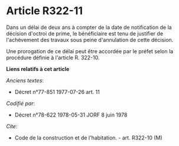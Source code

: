 # Article R322-11

Dans un délai de deux ans à compter de la date de notification de la décision d'octroi de prime, le bénéficiaire est tenu de
justifier de l'achèvement des travaux sous peine d'annulation de cette décision.

Une prorogation de ce délai peut être accordée par le préfet selon la procédure définie à l'article R. 322-10.

**Liens relatifs à cet article**

_Anciens textes_:

  - Décret n°77-851 1977-07-26 art. 11

_Codifié par_:

  - Décret n°78-622 1978-05-31 JORF 8 juin 1978

_Cite_:

  - Code de la construction et de l'habitation. - art. R322-10 (M)
